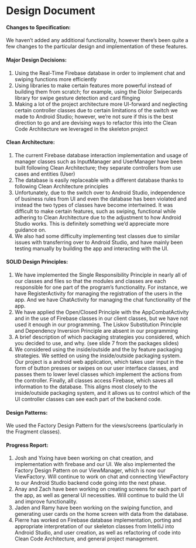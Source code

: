 # Design Document
#### Changes to Specification:
We haven’t added any additional functionality, however there’s been quite a few changes to the particular design and implementation of these features.
#### Major Design Decisions:
1. Using the Real-Time Firebase database in order to implement chat and swiping functions more efficiently
2. Using libraries to make certain features more powerful instead of building them from scratch; for example, using the Diolor Swipecards library for swipe gesture detection and card flinging
3. Making a lot of the project architecture more UI-forward and neglecting certain controller classes due to certain limitations of the switch we made to Android Studio; however, we’re not sure if this is the best direction to go and are devising ways to refactor this into the Clean Code Architecture we leveraged in the skeleton project

#### Clean Architecture:
1. The current Firebase database interaction implementation and usage of manager classes such as InputManager and UserManager have been built following Clean Architecture; they separate controllers from use cases and entities (User)
2. The database is easily replaceable with a different database thanks to following Clean Architecture principles 
3. Unfortunately, due to the switch over to Android Studio, independence of business rules from UI and even the database has been violated and instead the two types of classes have become intertwined. It was difficult to make certain features, such as swiping, functional while adhering to Clean Architecture due to the adjustment to how Android Studio works. This is definitely something we’d appreciate more guidance on.
4. We also had some difficulty implementing test classes due to similar issues with transferring over to Android Studio, and have mainly been testing manually by building the app and interacting with the UI. 

#### SOLID Design Principles:
1. We have implemented the Single Responsibility Principle in nearly all of our classes and files so that the modules and classes are each responsible for one part of the program’s functionality. For instance, we have RegisterActivity for managing the registration of the users in the app. And we have ChatActivity for managing the chat functionality of the app.
2. We have applied the Open/Closed Principle with the AppCombatActivity and in the use of Firebase classes in our client classes, but we have not used it enough in our programming.
The Liskov Substitution Principle and Dependency Inversion Principle are absent in our programming 
3. A brief description of which packaging strategies you considered, which you decided to use, and why. (see slide 7 from the packages slides)
4. We considered using the inside/outside and the by feature packaging strategies. We settled on using the inside/outside packaging system. Our project is a android web application, which takes user input in the form of button presses or swipes on our user interface classes, and passes them to lower level classes which implement the actions from the controller. Finally, all classes access Firebase, which saves all information to the database. This aligns most closely to the inside/outside packaging system, and it allows us to control which of the UI controller classes can see each part of the backend code. 

#### Design Patterns:
We used the Factory Design Pattern for the views/screens (particularly in the Fragment classes).

#### Progress Report:
1. Josh and Yixing have been working on chat creation, and implementation with firebase and our UI. We also implemented the Factory Design Pattern on our ViewManager, which is now our ViewFactory. Will continue to work on chat and connecting ViewFactory to our Android Studio backend code going into the next phase. 
2. Anay and Zach have been working on creating screens for each part of the app, as well as general UI necessities. Will continue to build the UI and improve functionality.
3. Jaden and Ramy have been working on the swiping function, and generating user cards on the home screen with data from the database.
4. Pierre has worked on Firebase database implementation, porting and appropriate interpretation of our skeleton classes from IntelliJ into Android Studio, and user creation, as well as refactoring of code into Clean Code Architecture, and general project management.


